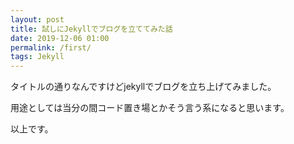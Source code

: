 ```yaml
---
layout: post
title: 試しにJekyllでブログを立ててみた話
date: 2019-12-06 01:00
permalink: /first/
tags: Jekyll
---
```


タイトルの通りなんですけどjekyllでブログを立ち上げてみました。

用途としては当分の間コード置き場とかそう言う系になると思います。

以上です。
